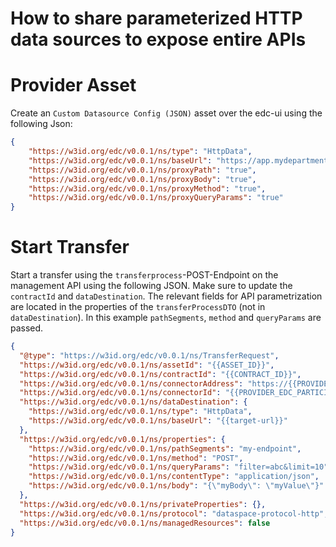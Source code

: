 How to share parameterized HTTP data sources to expose entire APIs
========

Provider Asset
========
Create an `Custom Datasource Config (JSON)` asset over the edc-ui using the following Json:
```json
{
    "https://w3id.org/edc/v0.0.1/ns/type": "HttpData",
    "https://w3id.org/edc/v0.0.1/ns/baseUrl": "https://app.mydepartment.myorg.com/api",
    "https://w3id.org/edc/v0.0.1/ns/proxyPath": "true",
    "https://w3id.org/edc/v0.0.1/ns/proxyBody": "true",
    "https://w3id.org/edc/v0.0.1/ns/proxyMethod": "true",
    "https://w3id.org/edc/v0.0.1/ns/proxyQueryParams": "true"
}
```

Start Transfer
========
Start a transfer using the `transferprocess`-POST-Endpoint on the management API using the following JSON.
Make sure to update the `contractId` and `dataDestination`.
The relevant fields for API parametrization are located in the properties of the `transferProcessDTO` (not in `dataDestination`).
In this example `pathSegments`, `method` and `queryParams` are passed.
```json
{
  "@type": "https://w3id.org/edc/v0.0.1/ns/TransferRequest",
  "https://w3id.org/edc/v0.0.1/ns/assetId": "{{ASSET_ID}}",
  "https://w3id.org/edc/v0.0.1/ns/contractId": "{{CONTRACT_ID}}",
  "https://w3id.org/edc/v0.0.1/ns/connectorAddress": "https://{{PROVIDER_EDC_FQDN}}/api/dsp",
  "https://w3id.org/edc/v0.0.1/ns/connectorId": "{{PROVIDER_EDC_PARTICIPANT_ID}}",
  "https://w3id.org/edc/v0.0.1/ns/dataDestination": {
    "https://w3id.org/edc/v0.0.1/ns/type": "HttpData",
    "https://w3id.org/edc/v0.0.1/ns/baseUrl": "{{target-url}}"
  },
  "https://w3id.org/edc/v0.0.1/ns/properties": {
    "https://w3id.org/edc/v0.0.1/ns/pathSegments": "my-endpoint",
    "https://w3id.org/edc/v0.0.1/ns/method": "POST",
    "https://w3id.org/edc/v0.0.1/ns/queryParams": "filter=abc&limit=10",
    "https://w3id.org/edc/v0.0.1/ns/contentType": "application/json",
    "https://w3id.org/edc/v0.0.1/ns/body": "{\"myBody\": \"myValue\"}"
  },
  "https://w3id.org/edc/v0.0.1/ns/privateProperties": {},
  "https://w3id.org/edc/v0.0.1/ns/protocol": "dataspace-protocol-http",
  "https://w3id.org/edc/v0.0.1/ns/managedResources": false
}
```
